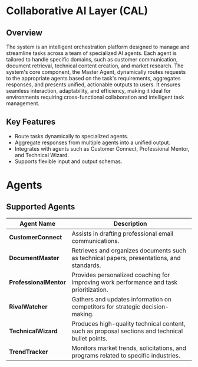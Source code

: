 # Collaborative AI Layer (CAL)

## Overview
The system is an intelligent orchestration platform designed to manage and streamline tasks across a team of specialized AI agents. Each agent is tailored to handle specific domains, such as customer communication, document retrieval, technical content creation, and market research. The system's core component, the Master Agent, dynamically routes requests to the appropriate agents based on the task's requirements, aggregates responses, and presents unified, actionable outputs to users. It ensures seamless interaction, adaptability, and efficiency, making it ideal for environments requiring cross-functional collaboration and intelligent task management.

## Key Features
- Route tasks dynamically to specialized agents.
- Aggregate responses from multiple agents into a unified output.
- Integrates with agents such as Customer Connect, Professional Mentor, and Technical Wizard.
- Supports flexible input and output schemas.

# Agents

## Supported Agents

| **Agent Name**         | **Description**                                                                                   |
|-------------------------|---------------------------------------------------------------------------------------------------|
| **CustomerConnect**     | Assists in drafting professional email communications.                                           |
| **DocumentMaster**      | Retrieves and organizes documents such as technical papers, presentations, and standards.         |
| **ProfessionalMentor**  | Provides personalized coaching for improving work performance and task prioritization.            |
| **RivalWatcher**        | Gathers and updates information on competitors for strategic decision-making.                     |
| **TechnicalWizard**     | Produces high-quality technical content, such as proposal sections and technical bullet points.   |
| **TrendTracker**        | Monitors market trends, solicitations, and programs related to specific industries.               |
